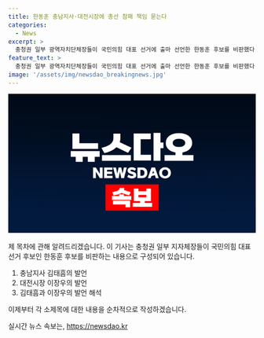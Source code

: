 ```yaml
---
title: 한동훈 충남지사·대전시장에 총선 참패 책임 묻는다
categories:
  - News
excerpt: >
  충청권 일부 광역자치단체장들이 국민의힘 대표 선거에 출마 선언한 한동훈 후보를 비판했다. 김태흠 충남지사는 총선 참패를 자숙하는 시간을 가져야 한다며 지난 총선을 이끈 사람이 출마하는 것은 적절하지 않다고 지적했고, 이장우 대전시장은 공천 문제로 총선 참패의 책임을 일부 가지고 있다고 언급했다. 두 지자체장의 발언으로 충청권에서의 대표 선거가 화두에 올랐다.
feature_text: >
  충청권 일부 광역자치단체장들이 국민의힘 대표 선거에 출마 선언한 한동훈 후보를 비판했다. 김태흠 충남지사는 총선 참패를 자숙하는 시간을 가져야 한다며 지난 총선을 이끈 사람이 출마하는 것은 적절하지 않다고 지적했고, 이장우 대전시장은 공천 문제로 총선 참패의 책임을 일부 가지고 있다고 언급했다. 두 지자체장의 발언으로 충청권에서의 대표 선거가 화두에 올랐다.
image: '/assets/img/newsdao_breakingnews.jpg'
---
```


<p><img src="/assets/img/newsdao_breakingnews.jpg" alt="ranknews 속보" /></p>

<p>제 목차에 관해 알려드리겠습니다. 이 기사는 충청권 일부 지자체장들이 국민의힘 대표 선거 후보인 한동훈 후보를 비판하는 내용으로 구성되어 있습니다.</p>

<ol>
<li>충남지사 김태흠의 발언</li>
<li>대전시장 이장우의 발언</li>
<li>김태흠과 이장우의 발언 해석</li>
</ol>

<p>이제부터 각 소제목에 대한 내용을 순차적으로 작성하겠습니다.</p>
실시간 뉴스 속보는, <a href="https://newsdao.kr" rel="dofollow">https://newsdao.kr</a>


